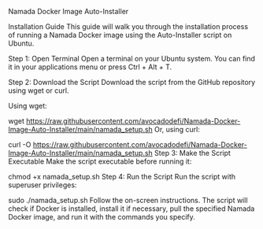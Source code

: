 Namada Docker Image Auto-Installer

Installation Guide
This guide will walk you through the installation process of running a Namada Docker image using the Auto-Installer script on Ubuntu.

Step 1: Open Terminal
Open a terminal on your Ubuntu system. You can find it in your applications menu or press Ctrl + Alt + T.

Step 2: Download the Script
Download the script from the GitHub repository using wget or curl.

Using wget:


wget https://raw.githubusercontent.com/avocadodefi/Namada-Docker-Image-Auto-Installer/main/namada_setup.sh
Or, using curl:


curl -O https://raw.githubusercontent.com/avocadodefi/Namada-Docker-Image-Auto-Installer/main/namada_setup.sh
Step 3: Make the Script Executable
Make the script executable before running it:


chmod +x namada_setup.sh
Step 4: Run the Script
Run the script with superuser privileges:

sudo ./namada_setup.sh
Follow the on-screen instructions. The script will check if Docker is installed, install it if necessary, pull the specified Namada Docker image, and run it with the commands you specify.
